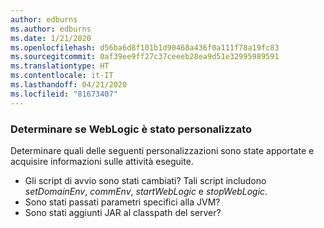 ```yaml
---
author: edburns
ms.author: edburns
ms.date: 1/21/2020
ms.openlocfilehash: d56ba6d8f101b1d90468a436f0a111f78a19fc83
ms.sourcegitcommit: 0af39ee9ff27c37ceeeb28ea9d51e32995989591
ms.translationtype: HT
ms.contentlocale: it-IT
ms.lasthandoff: 04/21/2020
ms.locfileid: "81673407"
---
```

### <a name="determine-whether-weblogic-has-been-customized"></a>Determinare se WebLogic è stato personalizzato

Determinare quali delle seguenti personalizzazioni sono state apportate e acquisire informazioni sulle attività eseguite.

* Gli script di avvio sono stati cambiati? Tali script includono *setDomainEnv*, *commEnv*, *startWebLogic* e *stopWebLogic*.
* Sono stati passati parametri specifici alla JVM?
* Sono stati aggiunti JAR al classpath del server?
